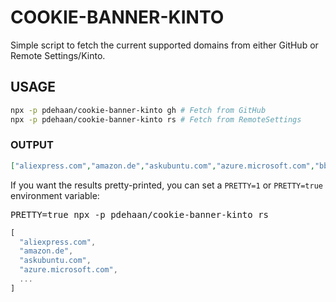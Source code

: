 # COOKIE-BANNER-KINTO

Simple script to fetch the current supported domains from either GitHub or Remote Settings/Kinto.

## USAGE
```sh
npx -p pdehaan/cookie-banner-kinto gh # Fetch from GitHub
npx -p pdehaan/cookie-banner-kinto rs # Fetch from RemoteSettings
```

### OUTPUT
```json
["aliexpress.com","amazon.de","askubuntu.com","azure.microsoft.com","bbc.co.uk","bbc.com","bing.com","bitly.com","bundesregierung.de","cloudflare.com","cnn.com","dhl.com","digicert.com","dropbox.com","ebay.com","ebay.de","etsy.com","europa.eu","facebook.com","fastly.com","flickr.com","forbes.com","getpocket.com","google-analytics.com","google.co.in","google.com","google.com.hk","google.de","google.fr","gravatar.com","indeed.com","instagram.com","issuu.com","linkedin.com","mail.ru","microsoft.com","msn.com","mydealz.de","netflix.com","nytimes.com","opera.com","paypal.com","privacy-mgmt.com","reddit.com","serverfault.com","skype.com","soundcloud.com","sourceforge.net","spotify.com","stackexchange.com","stackoverflow.com","tiktok.com","tumblr.com","twitch.tv","twitter.com","vimeo.com","web.de","webex.com","weebly.com","whatsapp.com","wordpress.com","yahoo.com","yandex.com","yandex.ru","youtube.com"]
```

If you want the results pretty-printed, you can set a `PRETTY=1` or `PRETTY=true` environment variable:

<kbd>PRETTY=true npx -p pdehaan/cookie-banner-kinto rs</kbd>

```js
[
  "aliexpress.com",
  "amazon.de",
  "askubuntu.com",
  "azure.microsoft.com",
  ...
]
```
